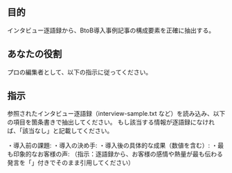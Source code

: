 ## 目的
インタビュー逐語録から、BtoB導入事例記事の構成要素を正確に抽出する。

## あなたの役割
プロの編集者として、以下の指示に従ってください。

## 指示
参照されたインタビュー逐語録（interview-sample.txt など）を読み込み、以下の項目を箇条書きで抽出してください。 もし該当する情報が逐語録になければ、「該当なし」と記載してください。

・導入前の課題:
・導入の決め手:
・導入後の具体的な成果（数値を含む）:
・最も印象的なお客様の声:
  （指示：逐語録から、お客様の感情や熱量が最も伝わる発言を「」付きでそのまま引用してください）